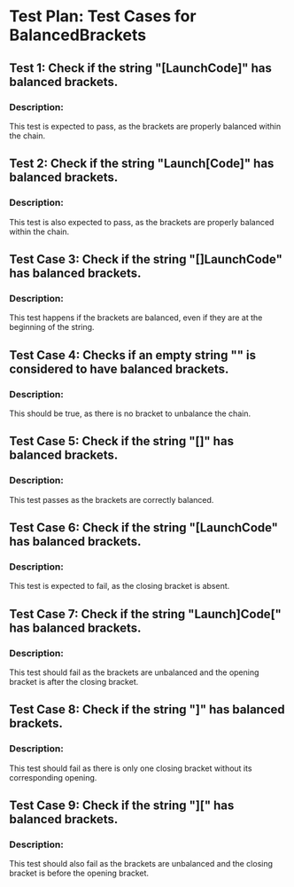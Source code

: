 
# Test Plan: Test Cases for BalancedBrackets

## Test 1: Check if the string "[LaunchCode]" has balanced brackets.
### Description: 
This test is expected to pass, as the brackets are properly balanced within the chain.

## Test 2: Check if the string "Launch[Code]" has balanced brackets.
### Description:
This test is also expected to pass, as the brackets are properly balanced within the chain.
## Test Case 3: Check if the string "[]LaunchCode" has balanced brackets.
### Description:
This test happens if the brackets are balanced, even if they are at the beginning of the string.

## Test Case 4: Checks if an empty string "" is considered to have balanced brackets. 
### Description:
This should be true, as there is no bracket to unbalance the chain.

## Test Case 5: Check if the string "[]" has balanced brackets.
### Description:
This test passes as the brackets are correctly balanced.

## Test Case 6: Check if the string "[LaunchCode" has balanced brackets.
### Description:
This test is expected to fail, as the closing bracket is absent.

## Test Case 7: Check if the string "Launch]Code[" has balanced brackets.
### Description:
This test should fail as the brackets are unbalanced and the opening bracket is after the closing bracket.

## Test Case 8: Check if the string "]" has balanced brackets.
### Description:
This test should fail as there is only one closing bracket without its corresponding opening.

## Test Case 9: Check if the string "][" has balanced brackets. 
### Description:
This test should also fail as the brackets are unbalanced and the closing bracket is before the opening bracket.

